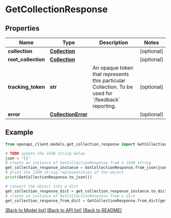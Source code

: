 # GetCollectionResponse


## Properties

Name | Type | Description | Notes
------------ | ------------- | ------------- | -------------
**collection** | [**Collection**](Collection.md) |  | [optional] 
**root_collection** | [**Collection**](Collection.md) |  | [optional] 
**tracking_token** | **str** | An opaque token that represents this particular Collection. To be used for &#x60;/feedback&#x60; reporting. | [optional] 
**error** | [**CollectionError**](CollectionError.md) |  | [optional] 

## Example

```python
from openapi_client.models.get_collection_response import GetCollectionResponse

# TODO update the JSON string below
json = "{}"
# create an instance of GetCollectionResponse from a JSON string
get_collection_response_instance = GetCollectionResponse.from_json(json)
# print the JSON string representation of the object
print(GetCollectionResponse.to_json())

# convert the object into a dict
get_collection_response_dict = get_collection_response_instance.to_dict()
# create an instance of GetCollectionResponse from a dict
get_collection_response_from_dict = GetCollectionResponse.from_dict(get_collection_response_dict)
```
[[Back to Model list]](../README.md#documentation-for-models) [[Back to API list]](../README.md#documentation-for-api-endpoints) [[Back to README]](../README.md)


